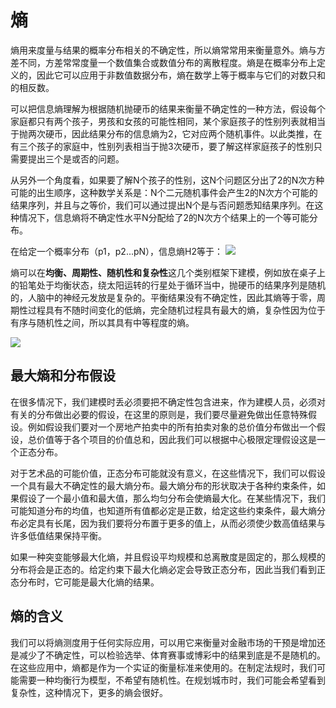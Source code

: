 # 熵

熵用来度量与结果的概率分布相关的不确定性，所以熵常常用来衡量意外。熵与方差不同，方差常常度量一个数值集合或数值分布的离散程度。熵是在概率分布上定义的，因此它可以应用于非数值数据分布，熵在数学上等于概率与它们的对数只和的相反数。

可以把信息熵理解为根据随机抛硬币的结果来衡量不确定性的一种方法，假设每个家庭都只有两个孩子，男孩和女孩的可能性相同，某个家庭孩子的性别列表就相当于抛两次硬币，因此结果分布的信息熵为2，它对应两个随机事件。以此类推，在有三个孩子的家庭中，性别列表相当于抛3次硬币，要了解这样家庭孩子的性别只需要提出三个是或否的问题。

从另外一个角度看，如果要了解N个孩子的性别，这N个问题区分出了2的N次方种可能的出生顺序，这种数学关系是：N个二元随机事件会产生2的N次方个可能的结果序列，并且与之等价，我们可以通过提出N个是与否问题悉知结果序列。在这种情况下，信息熵将不确定性水平N分配给了2的N次方个结果上的一个等可能分布。

在给定一个概率分布（p1，p2...pN），信息熵H2等于：
![](https://i.bmp.ovh/imgs/2022/07/06/c597b33d25c042f8.png)

熵可以在**均衡、周期性、随机性和复杂性**这几个类别框架下建模，例如放在桌子上的铅笔处于均衡状态，绕太阳运转的行星处于循环当中，抛硬币的结果序列是随机的，人脑中的神经元发放是复杂的。平衡结果没有不确定性，因此其熵等于零，周期性过程具有不随时间变化的低熵，完全随机过程具有最大的熵，复杂性因为位于有序与随机性之间，所以其具有中等程度的熵。

![](https://i.bmp.ovh/imgs/2022/07/06/c06b28730320c477.png)

## 最大熵和分布假设

在很多情况下，我们建模时丢必须要把不确定性包含进来，作为建模人员，必须对有关的分布做出必要的假设，在这里的原则是，我们要尽量避免做出任意特殊假设。例如假设我们要对一个房地产拍卖中的所有拍卖对象的总价值分布做出一个假设，总价值等于各个项目的价值总和，因此我们可以根据中心极限定理假设这是一个正态分布。

对于艺术品的可能价值，正态分布可能就没有意义，在这些情况下，我们可以假设一个具有最大不确定性的最大熵分布。最大熵分布的形状取决于各种约束条件，如果假设了一个最小值和最大值，那么均匀分布会使熵最大化。在某些情况下，我们可能知道分布的均值，也知道所有值都必定是正数，给定这些约束条件，最大熵分布必定具有长尾，因为我们要将分布置于更多的值上，从而必须使少数高值结果与许多低值结果保持平衡。

如果一种突变能够最大化熵，并且假设平均规模和总离散度是固定的，那么规模的分布将会是正态的。给定约束下最大化熵必定会导致正态分布，因此当我们看到正态分布时，它可能是最大化熵的结果。

## 熵的含义

我们可以将熵测度用于任何实际应用，可以用它来衡量对金融市场的干预是增加还是减少了不确定性，可以检验选举、体育赛事或博彩中的结果到底是不是随机的。在这些应用中，熵都是作为一个实证的衡量标准来使用的。在制定法规时，我们可能需要一种均衡行为模型，不希望有随机性。在规划城市时，我们可能会希望看到复杂性，这种情况下，更多的熵会很好。

